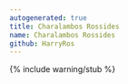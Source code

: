 ```yaml
---
autogenerated: true
title: Charalambos Rossides
name: Charalambos Rossides
github: HarryRos
---
```

{% include warning/stub %}

